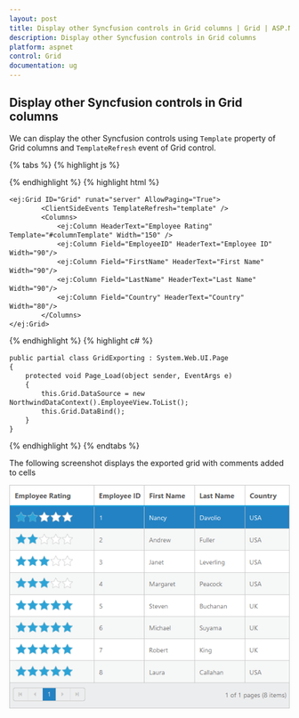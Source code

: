 ```yaml
---
layout: post
title: Display other Syncfusion controls in Grid columns | Grid | ASP.NET Webforms | Syncfusion
description: Display other Syncfusion controls in Grid columns
platform: aspnet
control: Grid
documentation: ug
---
```


## Display other Syncfusion controls in Grid columns

We can display the other Syncfusion controls using `Template` property of Grid columns and `TemplateRefresh` event of Grid control.

{% tabs %}
{% highlight js %}

<script type="text/x-jsrender" id="columnTemplate">
    {{if EmployeeID<3}}

    <input type="text" class="rating" value="3" />

    {{else EmployeeID>2 && EmployeeID<5}}

    <input type="text" class="rating" value="3" />

    {{else EmployeeID>4}}

    <input type="text" class="rating" value="5" />

    {{/if}}
</script>

<script type="text/javascript">
    function template(args) {
        $(args.cell).find(".rating").ejRating({ allowReset: false });
    }
</script>

{% endhighlight %}
{% highlight html %}

    <ej:Grid ID="Grid" runat="server" AllowPaging="True">  
            <ClientSideEvents TemplateRefresh="template" />
            <Columns>
                <ej:Column HeaderText="Employee Rating" Template="#columnTemplate" Width="150" />                
                <ej:Column Field="EmployeeID" HeaderText="Employee ID" Width="90"/>
                <ej:Column Field="FirstName" HeaderText="First Name" Width="90"/>
                <ej:Column Field="LastName" HeaderText="Last Name" Width="90"/>  
                <ej:Column Field="Country" HeaderText="Country" Width="80"/>
            </Columns>
    </ej:Grid> 
        
{% endhighlight %}
{% highlight c# %}

    public partial class GridExporting : System.Web.UI.Page
    { 
        protected void Page_Load(object sender, EventArgs e)
        {
            this.Grid.DataSource = new NorthwindDataContext().EmployeeView.ToList();
            this.Grid.DataBind();
        }        
    }

{% endhighlight %}
{% endtabs %}

The following screenshot displays the exported grid with comments added to cells

![](Display-Other-controls/Display_Other_controls_img1.png)
